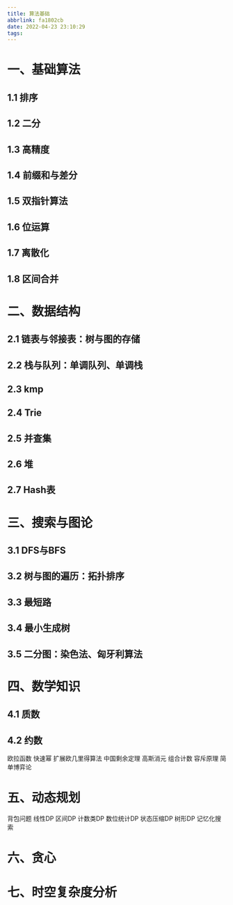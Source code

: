 ```yaml
---
title: 算法基础
abbrlink: fa1802cb
date: 2022-04-23 23:10:29
tags:
---
```


# 一、基础算法

## 1.1 排序
## 1.2 二分

## 1.3 高精度

## 1.4 前缀和与差分

## 1.5 双指针算法

## 1.6 位运算

## 1.7 离散化

## 1.8 区间合并



# 二、数据结构

## 2.1 链表与邻接表：树与图的存储

## 2.2 栈与队列：单调队列、单调栈

## 2.3 kmp

## 2.4 Trie
## 2.5 并查集

## 2.6 堆
## 2.7 Hash表

# 三、搜索与图论

## 3.1 DFS与BFS
## 3.2 树与图的遍历：拓扑排序
## 3.3 最短路
## 3.4 最小生成树
## 3.5 二分图：染色法、匈牙利算法



# 四、数学知识

## 4.1 质数
## 4.2 约数

欧拉函数
快速幂
扩展欧几里得算法
中国剩余定理
高斯消元
组合计数
容斥原理
简单博弈论

# 五、动态规划

背包问题
线性DP
区间DP
计数类DP
数位统计DP
状态压缩DP
树形DP
记忆化搜索
# 六、贪心

# 七、时空复杂度分析
